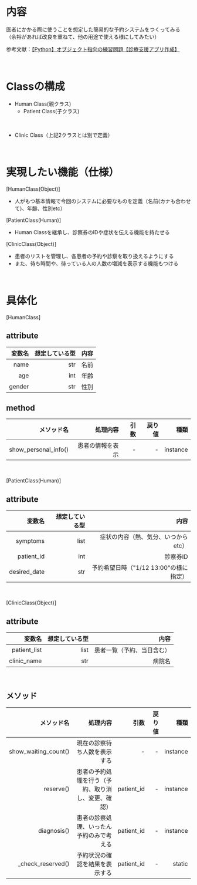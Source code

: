 # 内容
医者にかかる際に使うことを想定した簡易的な予約システムをつくってみる
（余裕があれば改良を重ねて、他の用途で使える様にしてみたい）

参考文献：[【Python】オブジェクト指向の練習問題【診療支援アプリ作成】](https://obgynai.com/object-orientation-exercises/)

<br>

# Classの構成
- Human Class(親クラス)
  - Patient Class(子クラス)

<br>

- Clinic Class（上記2クラスとは別で定義）

<br>

# 実現したい機能（仕様）
[HumanClass(Object)]
- 人がもつ基本情報で今回のシステムに必要なものを定義（名前(カナも合わせて)、年齢、性別etc）

[PatientClass(Human)]
- Human Classを継承し、診察券のIDや症状を伝える機能を持たせる

[ClinicClass(Object)]
- 患者のリストを管理し、各患者の予約や診察を取り扱えるようにする
- また、待ち時間や、待っている人の人数の増減を表示する機能もつける

<br>

# 具体化
[HumanClass]
## attribute

|変数名|想定している型|内容|
|--:|--:|--:|
|name|str|名前|
|age|int|年齢|
|gender|str|性別|

## method

|メソッド名|処理内容|引数|戻り値|種類|
|--:|--:|--:|--:|--:|
|show_personal_info()|患者の情報を表示|-|-|instance|

<br>

[PatientClass(Human)]
## attribute

|変数名|想定している型|内容|
|--:|--:|--:|
|symptoms|list|症状の内容（熱、気分、いつからetc）|
|patient_id|int|診察券ID|
|desired_date|str|予約希望日時（"1/12 13:00"の様に指定）|

<br>

[ClinicClass(Object)]
## attribute

|変数名|想定している型|内容|
|--:|--:|--:|
|patient_list|list|患者一覧（予約、当日含む）|
|clinic_name|str|病院名|

<br>

## メソッド
|メソッド名|処理内容|引数|戻り値|種類|
|--:|--:|--:|--:|--:|
|show_waiting_count()|現在の診察待ち人数を表示する|-|-|instance|
|reserve()|患者の予約処理を行う（予約、取り消し、変更、確認）|patient_id|-|instance|
|diagnosis()|患者の診察処理、いったん予約のみで考える|patient_id|-|instance|
|_check_reserved()|予約状況の確認を結果を表示する|patient_id|-|static|

